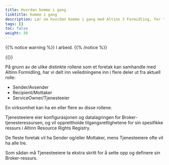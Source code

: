 ```yaml
---
title: Hvordan komme i gang
linktitle: Komme i gang
description: Lær om hvordan komme i gang med Altinn 3 Formidling, for tjenesteeiere, avsendere og mottakere
tags: []
toc: false
weight: 30
---
```


{{% notice warning  %}}
I arbeid.
{{% /notice %}}

{{<children />}}

På grunn av de ulike distinkte rollene som et foretak kan samhandle med Altinn Formidling, 
har vi delt inn veiledningene inn i flere deler ut fra aktuell rolle:

- Sender/Avsender
- Recipient/Mottaker
- ServiceOwner/Tjenesteeier

En virksomhet kan ha en eller flere av disse rollene.

Tjenesteeiere eier konfigurasjonen og datalagringen for Broker-tjenesteressursen, og vil opprettholde tilgangsrettighetene for sin spesifikke ressurs i Altinn Resource Rights Registry.

De fleste foretak vil ha Sender og/eller Mottaker, mens Tjenesteeiere ofte vil ha alle tre.

Som sådan må Tjenesteeiere ta ekstra skritt for å sette opp og definere sin Broker-ressurs.